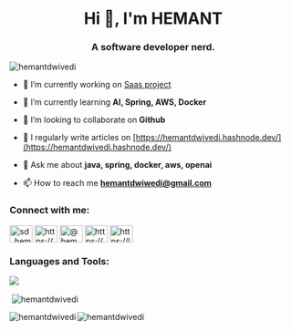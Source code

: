 <h1 align="center">Hi 👋, I'm HEMANT</h1>
<h3 align="center">A software developer nerd.</h3>

<p align="left"> <img src="https://komarev.com/ghpvc/?username=hemantdwivedi&label=Profile%20views&color=0e75b6&style=flat" alt="hemantdwivedi" /> </p>

- 🔭 I’m currently working on [Saas project](https://github.com/hemantDwivedi/hrm-microservices)

- 🌱 I’m currently learning **AI, Spring, AWS, Docker**

- 👯 I’m looking to collaborate on **Github**

- 📝 I regularly write articles on [https://hemantdwivedi.hashnode.dev/](https://hemantdwivedi.hashnode.dev/)

- 💬 Ask me about **java, spring, docker, aws, openai**

- 📫 How to reach me **hemantdwiwedi@gmail.com**

<h3 align="left">Connect with me:</h3>
<p align="left">
<a href="https://twitter.com/sd_hemant" target="blank"><img align="center" src="https://raw.githubusercontent.com/rahuldkjain/github-profile-readme-generator/master/src/images/icons/Social/twitter.svg" alt="sd_hemant" height="30" width="40" /></a>
<a href="https://linkedin.com/in/https://www.linkedin.com/in/hemant-dwivedi-developer/" target="blank"><img align="center" src="https://raw.githubusercontent.com/rahuldkjain/github-profile-readme-generator/master/src/images/icons/Social/linked-in-alt.svg" alt="https://www.linkedin.com/in/hemant-dwivedi-developer/" height="30" width="40" /></a>
<a href="https://hashnode.com/@hemantdwivedi" target="blank"><img align="center" src="https://raw.githubusercontent.com/rahuldkjain/github-profile-readme-generator/master/src/images/icons/Social/hashnode.svg" alt="@hemantdwivedi" height="30" width="40" /></a>
<a href="https://www.hackerrank.com/https://www.hackerrank.com/profile/hemantdwiwedi" target="blank"><img align="center" src="https://raw.githubusercontent.com/rahuldkjain/github-profile-readme-generator/master/src/images/icons/Social/hackerrank.svg" alt="https://www.hackerrank.com/profile/hemantdwiwedi" height="30" width="40" /></a>
<a href="https://www.leetcode.com/https://leetcode.com/hemantdwivedi/" target="blank"><img align="center" src="https://raw.githubusercontent.com/rahuldkjain/github-profile-readme-generator/master/src/images/icons/Social/leet-code.svg" alt="https://leetcode.com/hemantdwivedi/" height="30" width="40" /></a>
</p>

<h3 align="left">Languages and Tools:</h3>
<p align="left">
  <a href="https://skillicons.dev">
     <img src="https://skillicons.dev/icons?i=java,spring,docker,react,git,aws,bash,html,tailwind" />
  </a>
</p>

<p>&nbsp;<img align="center" src="https://github-readme-stats.vercel.app/api?username=hemantdwivedi&theme=github_dark&show_icons=true&locale=en" alt="hemantdwivedi" /></p>
<p><img align="left" src="https://github-readme-stats.vercel.app/api/top-langs?username=hemantdwivedi&theme=github_dark&show_icons=true&locale=en&layout=compact" alt="hemantdwivedi" /></p>


<p><img align="center" src="https://github-readme-streak-stats.herokuapp.com/?user=hemantdwivedi&theme=github_dark" alt="hemantdwivedi" /></p>
